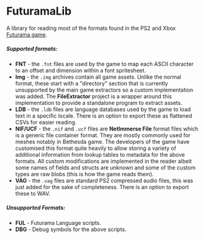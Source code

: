 # FuturamaLib

A library for reading most of the formats found in the PS2 and Xbox [Futurama game](https://en.wikipedia.org/wiki/Futurama_(video_game)).

##### Supported formats:

- **FNT** - the `.fnt` files are used by the game to map each ASCII character to an offset and dimension within a font spritesheet.
- **Img** - the `.img` archives contain all game assets. Unlike the normal format, these start with a "directory" section that is currently unsupported by the main game extractors so a custom implementation was added. The **FileExtractor** project is a wrapper around this implementation to provide a standalone program to extract assets.
- **LDB** - the `.ldb` files are language databases used by the game to load text in a specific locale. There is an option to export these as flattened CSVs for easier reading. 
- **NIF/UCF** - the `.nif` and `.ucf` files are **NetImmerse File** format files which is a generic file container format. They are mostly commonly used for meshes notably in Bethesda game. The developers of the game have customised this format quite heavily to allow storing a variety of additional information from lookup tables to metadata for the above formats. All custom modifications are implemented in the reader albeit some names of fields and structs are unknown and some of the custom types are raw blobs (this is how the game reads them).
- **VAG** - the `.vag` files are standard PS2 compressed audio files, this was just added for the sake of completeness. There is an option to export these to WAV.



##### Unsupported Formats:

- **FUL** - Futurama Language scripts.
- **DBG** - Debug symbols for the above scripts.

